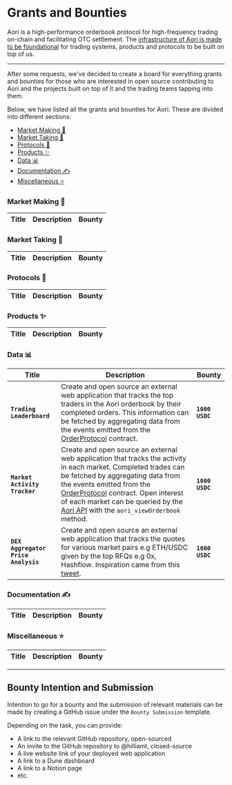 # Grants and Bounties

Aori is a high-performance orderbook protocol for high-frequency trading on-chain and facilitating OTC settlement. The [infrastructure of Aori is made to be foundational](https://aori-io.notion.site/Order-A-Litepaper-62f809b5c25c4798ad2c1d48d883e7bd) for trading systems, products and protocols to be built on top of us.

---

After some requests, we've decided to create a board for everything grants and bounties for those who are interested in open source contributing to Aori and the projects built on top of it and the trading teams tapping into them.

Below, we have listed all the grants and bounties for Aori. These are divided into different sections:
- [Market Making 🌊](#market-making-)
- [Market Taking 💱](#market-taking-)
- [Protocols 🔌](#protocols-)
- [Products ✨](#products-)
- [Data 📊](#data-)
- [Documentation ✍️](#documentation-)
- [Miscellaneous ⭐](#miscellaneous-)

### Market Making 🌊
|Title|Description|Bounty|
|--|--|--|




### Market Taking 💱
|Title|Description|Bounty|
|--|--|--|

### Protocols 🔌
|Title|Description|Bounty|
|--|--|--|

### Products ✨
|Title|Description|Bounty|
|--|--|--|

### Data 📊

|Title|Description|Bounty|
|-|-|-|
|**`Trading Leaderboard`**| Create and open source an external web application that tracks the top traders in the Aori orderbook by their completed orders. This information can be fetched by aggregating data from the events emitted from the [OrderProtocol](https://goerli.etherscan.io/address/0xea2b4e7f02b859305093f9f4778a19d66ca176d5) contract. |**`1000 USDC`**|
|**`Market Activity Tracker`**| Create and open source an external web application that tracks the activity in each market. Completed trades can be fetched by aggregating data from the events emitted from the [OrderProtocol](https://goerli.etherscan.io/address/0xea2b4e7f02b859305093f9f4778a19d66ca176d5) contract. Open interest of each market can be queried by the [Aori API](https://www.aori.io/developers/api/orderbooks) with the `aori_viewOrderbook` method. |**`1000 USDC`**|
|**`DEX Aggregator Price Analysis`**| Create and open source an external web application that tracks the quotes for various market pairs e.g ETH/USDC given by the top RFQs e.g 0x, Hashflow. Inspiration came from this [tweet](https://twitter.com/0xTaker/status/1658470128676380672).|**`1000 USDC`**|


### Documentation ✍️
|Title|Description|Bounty|
|--|--|--|

### Miscellaneous ⭐
|Title|Description|Bounty|
|--|--|--|

---

## Bounty Intention and Submission

Intention to go for a bounty and the submission of relevant materials can be made by creating a GitHub issue under the `Bounty Submission` template.

Depending on the task, you can provide:
- A link to the relevant GitHub repository, open-sourced
- An invite to the GitHub repository to @hilliamt, closed-source
- A live website link of your deployed web application
- A link to a Dune dashboard
- A link to a Notion page
- etc.
